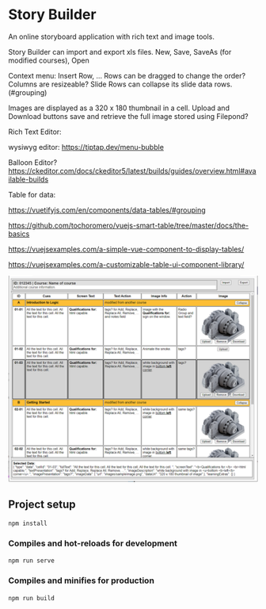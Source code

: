 # Story Builder

An online storyboard application with rich text and image tools.

Story Builder can import and export xls files.
New, Save, SaveAs (for modified courses), Open 


Context menu: Insert Row, ... 
Rows can be dragged to change the order? 
Columns are resizeable? 
Slide Rows can collapse its slide data rows. (#grouping) 

Images are displayed as a 320 x 180 thumbnail in a cell. 
Upload and Download buttons save and retrieve the full image stored using Filepond? 


Rich Text Editor:

wysiwyg editor: https://tiptap.dev/menu-bubble

Balloon Editor? https://ckeditor.com/docs/ckeditor5/latest/builds/guides/overview.html#available-builds


Table for data: 

https://vuetifyjs.com/en/components/data-tables/#grouping

https://github.com/tochoromero/vuejs-smart-table/tree/master/docs/the-basics

https://vuejsexamples.com/a-simple-vue-component-to-display-tables/

https://vuejsexamples.com/a-customizable-table-ui-component-library/

![](public/images/storyboard.png)


## Project setup
```
npm install
```

### Compiles and hot-reloads for development
```
npm run serve
```

### Compiles and minifies for production
```
npm run build
```
